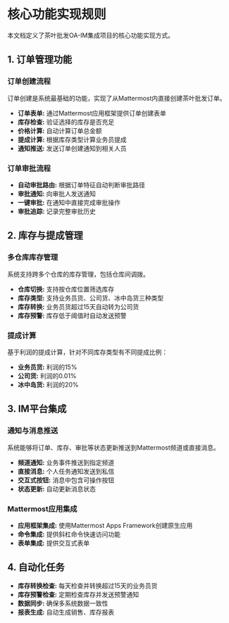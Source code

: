 # 核心功能实现规则

本文档定义了茶叶批发OA-IM集成项目的核心功能实现方式。

## 1. 订单管理功能

### 订单创建流程

订单创建是系统最基础的功能，实现了从Mattermost内直接创建茶叶批发订单。

- **订单表单:** 通过Mattermost应用框架提供订单创建表单
- **库存检查:** 验证选择的库存是否充足
- **价格计算:** 自动计算订单总金额
- **提成计算:** 根据库存类型计算业务员提成
- **通知推送:** 发送订单创建通知到相关人员

### 订单审批流程

- **自动审批路由:** 根据订单特征自动判断审批路径
- **审批通知:** 向审批人发送通知
- **一键审批:** 在通知中直接完成审批操作
- **审批追踪:** 记录完整审批历史

## 2. 库存与提成管理

### 多仓库库存管理

系统支持跨多个仓库的库存管理，包括仓库间调拨。

- **仓库切换:** 支持按仓库位置筛选库存
- **库存类型:** 支持业务员货、公司货、冰中岛货三种类型
- **库存转换:** 业务员货超过15天自动转为公司货
- **库存预警:** 库存低于阈值时自动发送预警

### 提成计算

基于利润的提成计算，针对不同库存类型有不同提成比例：

- **业务员货:** 利润的15%
- **公司货:** 利润的0.01%
- **冰中岛货:** 利润的20%

## 3. IM平台集成

### 通知与消息推送

系统能够将订单、库存、审批等状态更新推送到Mattermost频道或直接消息。

- **频道通知:** 业务事件推送到指定频道
- **直接消息:** 个人任务通知发送到私信
- **交互式按钮:** 消息中包含可操作按钮
- **状态更新:** 自动更新消息状态

### Mattermost应用集成

- **应用框架集成:** 使用Mattermost Apps Framework创建原生应用
- **命令集成:** 提供斜杠命令快速访问功能
- **表单集成:** 提供交互式表单

## 4. 自动化任务

- **库存转换检查:** 每天检查并转换超过15天的业务员货
- **库存预警检查:** 定期检查库存并发送预警通知
- **数据同步:** 确保多系统数据一致性
- **报表生成:** 自动生成销售、库存报表